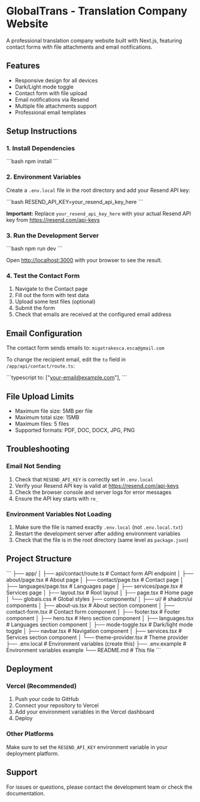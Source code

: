 # GlobalTrans - Translation Company Website

A professional translation company website built with Next.js, featuring contact forms with file attachments and email notifications.

## Features

- Responsive design for all devices
- Dark/Light mode toggle
- Contact form with file upload
- Email notifications via Resend
- Multiple file attachments support
- Professional email templates

## Setup Instructions

### 1. Install Dependencies

\`\`\`bash
npm install
\`\`\`

### 2. Environment Variables

Create a `.env.local` file in the root directory and add your Resend API key:

\`\`\`bash
RESEND_API_KEY=your_resend_api_key_here
\`\`\`

**Important:** Replace `your_resend_api_key_here` with your actual Resend API key from https://resend.com/api-keys

### 3. Run the Development Server

\`\`\`bash
npm run dev
\`\`\`

Open [http://localhost:3000](http://localhost:3000) with your browser to see the result.

### 4. Test the Contact Form

1. Navigate to the Contact page
2. Fill out the form with test data
3. Upload some test files (optional)
4. Submit the form
5. Check that emails are received at the configured email address

## Email Configuration

The contact form sends emails to: `migatrakesca.esca@gmail.com`

To change the recipient email, edit the `to` field in `/app/api/contact/route.ts`:

\`\`\`typescript
to: ["your-email@example.com"],
\`\`\`

## File Upload Limits

- Maximum file size: 5MB per file
- Maximum total size: 15MB
- Maximum files: 5 files
- Supported formats: PDF, DOC, DOCX, JPG, PNG

## Troubleshooting

### Email Not Sending

1. Check that `RESEND_API_KEY` is correctly set in `.env.local`
2. Verify your Resend API key is valid at https://resend.com/api-keys
3. Check the browser console and server logs for error messages
4. Ensure the API key starts with `re_`

### Environment Variables Not Loading

1. Make sure the file is named exactly `.env.local` (not `.env.local.txt`)
2. Restart the development server after adding environment variables
3. Check that the file is in the root directory (same level as `package.json`)

## Project Structure

\`\`\`
├── app/
│   ├── api/contact/route.ts    # Contact form API endpoint
│   ├── about/page.tsx          # About page
│   ├── contact/page.tsx        # Contact page
│   ├── languages/page.tsx      # Languages page
│   ├── services/page.tsx       # Services page
│   ├── layout.tsx              # Root layout
│   ├── page.tsx                # Home page
│   └── globals.css             # Global styles
├── components/
│   ├── ui/                     # shadcn/ui components
│   ├── about-us.tsx           # About section component
│   ├── contact-form.tsx       # Contact form component
│   ├── footer.tsx             # Footer component
│   ├── hero.tsx               # Hero section component
│   ├── languages.tsx          # Languages section component
│   ├── mode-toggle.tsx        # Dark/light mode toggle
│   ├── navbar.tsx             # Navigation component
│   ├── services.tsx           # Services section component
│   └── theme-provider.tsx     # Theme provider
├── .env.local                 # Environment variables (create this)
├── .env.example               # Environment variables example
└── README.md                  # This file
\`\`\`

## Deployment

### Vercel (Recommended)

1. Push your code to GitHub
2. Connect your repository to Vercel
3. Add your environment variables in the Vercel dashboard
4. Deploy

### Other Platforms

Make sure to set the `RESEND_API_KEY` environment variable in your deployment platform.

## Support

For issues or questions, please contact the development team or check the documentation.
